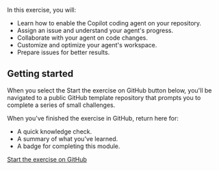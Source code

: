 In this exercise, you will:

- Learn how to enable the Copilot coding agent on your repository.
- Assign an issue and understand your agent's progress.
- Collaborate with your agent on code changes.
- Customize and optimize your agent's workspace.
- Prepare issues for better results.

## Getting started

When you select the Start the exercise on GitHub button below, you'll be navigated to a public GitHub template repository that prompts you to complete a series of small challenges.

When you've finished the exercise in GitHub, return here for:

- A quick knowledge check.
- A summary of what you've learned.
- A badge for completing this module.

[Start the exercise on GitHub ](https://github.com/skills/expand-your-team-with-copilot/)